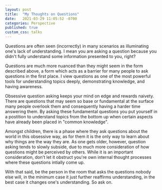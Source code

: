 ```yaml
---
layout: post
title:  "My Thoughts on Questions"
date:   2021-03-29 11:05:52 -0700
categories: Perspective
published: true
custom_css: talks
---
```

Questions are often seen (incorrectly) in many scenarios as illuminating one's lack of understanding. I mean you are asking a question because you didn't fully understand some information presented to you, right? 

Questions are much more nuanced than they might seem in the form described above, a form which acts as a barrier for many people to ask questions in the first place. I view questions as one of the most powerful tools for understanding topics deeply, demonstrating knowledge, and having awareness.

Obsessive question asking keeps your mind on edge and rewards naivety. There are questions that may seem so base or fundamental at the surface many people overlook them and consequently having a harder time answering them. By asking these fundamental questions you put yourself in a postition to understand topics from the bottom up when certain aspects have already been placed in "common knowledge".

Amongst children, there is a phase where they ask questions about the world in this obsessive way, as for them it is the only way to learn about why things are the way they are. As one gets older, however, question asking tends to slowly subside, due to much more consideration of how questions might be perceived by others. 
While it is an important consideration, don't let it obstruct you're own internal thought processes where these questions intially come up.

With that said, be the person in the room that asks the questions nobody else will, in the minimum case it just further reaffirms understanding, in the best case it changes one's understanding. So ask on.



